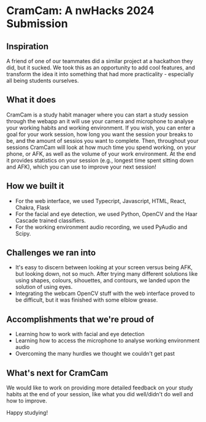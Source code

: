 # CramCam: A nwHacks 2024 Submission
## Inspiration
A friend of one of our teammates did a similar project at a hackathon they did, but it sucked. We took this as an opportunity to add cool features, and transform the idea it into something that had more practicality - especially all being students ourselves.

## What it does
CramCam is a study habit manager where you can start a study session through the webapp an it will use your camera and microphone to analyse your working habits and working environment. If you wish, you can enter a goal for your work session, how long you want the session your breaks to be, and the amount of sessios you want to complete. Then, throughout your sessions CramCam will look at how much time you spend working, on your phone, or AFK, as well as the volume of your work environment. At the end it provides statistics on your session (e.g., longest time spent sitting down and AFK), which you can use to improve your next session! 

## How we built it
- For the web interface, we used Typecript, Javascript, HTML, React, Chakra, Flask
- For the facial and eye detection, we used Python, OpenCV and the Haar Cascade trained classifiers.
- For the working environment audio recording, we used PyAudio and Scipy.

## Challenges we ran into
-  It's easy to discern between looking at your screen versus being AFK, but looking down, not so much. After trying many different solutions like using shapes, colours, sihouettes, and contours, we landed upon the solution of using eyes.
- Integrating the webcam OpenCV stuff with the web interface proved to be difficult, but it was finished with some elblow grease.

## Accomplishments that we're proud of
- Learning how to work with facial and eye detection
- Learning how to access the microphone to analyse working environment audio
- Overcoming the many hurdles we thought we couldn't get past

## What's next for CramCam
We would like to work on providing more detailed feedback on your study habits at the end of your session, like what you did well/didn't do well and how to improve.

Happy studying!
